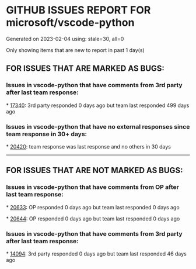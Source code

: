 
# GITHUB ISSUES REPORT FOR microsoft/vscode-python


Generated on 2023-02-04 using: stale=30, all=0


Only showing items that are new to report in past 1 day(s)


## FOR ISSUES THAT ARE MARKED AS BUGS:


### Issues in vscode-python that have comments from 3rd party after last team response:


\* [17340](https://github.com/microsoft/vscode-python/issues/17340 "pytest.mark.parametrize should not trigger multiple pytest instances"): 3rd party responded 0 days ago but team last responded 499 days ago

### Issues in vscode-python that have no external responses since team response in 30+ days:


\* [20420](https://github.com/microsoft/vscode-python/issues/20420 "Failed to start the Kernel. Python extension is not exporting the jupyter API."): team response was last response and no others in 30 days

---

## FOR ISSUES THAT ARE NOT MARKED AS BUGS:


### Issues in vscode-python that have comments from OP after last team response:


\* [20633](https://github.com/microsoft/vscode-python/issues/20633 "add option to turn off launched from activated conda prompt"): OP responded 0 days ago but team last responded 0 days ago

\* [20644](https://github.com/microsoft/vscode-python/issues/20644 "[1.75.0] Visual Studio Code doesn't select the correct Python interpreter at launch"): OP responded 0 days ago but team last responded 0 days ago

### Issues in vscode-python that have comments from 3rd party after last team response:


\* [14094](https://github.com/microsoft/vscode-python/issues/14094 "Can VSCode automatically run python scripts in two or more terminals at the same time? "): 3rd party responded 0 days ago but team last responded 46 days ago

